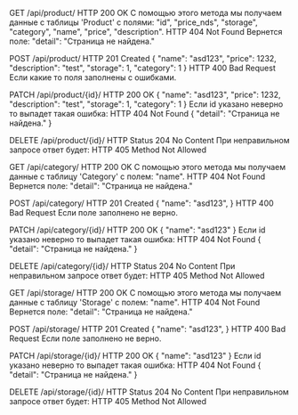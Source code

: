 GET
/api/product/
HTTP 200 OK
С помощью этого метода мы получаем данные с таблицы 'Product' с полями: "id", "price_nds", "storage", "category", "name", "price", "description".
HTTP 404 Not Found
Вернется поле: "detail": "Страница не найдена."

POST
/api/product/
HTTP 201 Created
{
    "name": "asd123",
    "price": 1232,
    "description": "test",
    "storage": 1,
    "category": 1
}
HTTP 400 Bad Request
Если какие то поля заполнены с ошибками.

PATCH
/api/product/{id}/
HTTP 200 OK
{
    "name": "asd123",
    "price": 1232,
    "description": "test",
    "storage": 1,
    "category": 1
}
Если id указано неверно то выпадет такая ошибка:
HTTP 404 Not Found
{
    "detail": "Страница не найдена."
}

DELETE
/api/product/{id}/
HTTP Status 204 No Content
При неправильном запросе ответ будет:
HTTP 405 Method Not Allowed

GET
/api/category/
HTTP 200 OK
С помощью этого метода мы получаем данные с таблицу 'Category' с полем: "name".
HTTP 404 Not Found
Вернется поле: "detail": "Страница не найдена."

POST
/api/category/
HTTP 201 Created
{
    "name": "asd123",
}
HTTP 400 Bad Request
Если поле заполнено не верно.

PATCH
/api/category/{id}/
HTTP 200 OK
{
    "name": "asd123"
}
Если id указано неверно то выпадет такая ошибка:
HTTP 404 Not Found
{
    "detail": "Страница не найдена."
}

DELETE
/api/category/{id}/
HTTP Status 204 No Content
При неправильном запросе ответ будет:
HTTP 405 Method Not Allowed

GET
/api/storage/
HTTP 200 OK
С помощью этого метода мы получаем данные с таблицу 'Storage' с полем: "name".
HTTP 404 Not Found
Вернется поле: "detail": "Страница не найдена."

POST
/api/storage/
HTTP 201 Created
{
    "name": "asd123",
}
HTTP 400 Bad Request
Если поле заполнено не верно.

PATCH
/api/storage/{id}/
HTTP 200 OK
{
    "name": "asd123"
}
Если id указано неверно то выпадет такая ошибка:
HTTP 404 Not Found
{
    "detail": "Страница не найдена."
}

DELETE
/api/storage/{id}/
HTTP Status 204 No Content
При неправильном запросе ответ будет:
HTTP 405 Method Not Allowed

